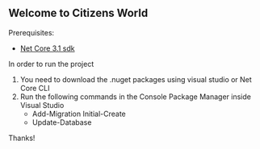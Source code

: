 ## Welcome to Citizens World

Prerequisites:
- [Net Core 3.1 sdk](https://dotnet.microsoft.com/download)

In order to run the project
1) You need to download the .nuget packages using visual studio or Net Core CLI
2) Run the following commands in the Console Package Manager inside Visual Studio
    - Add-Migration Initial-Create
    - Update-Database
    
Thanks!
